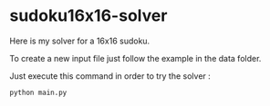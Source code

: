 # sudoku16x16-solver

Here is my solver for a 16x16 sudoku.

To create a new input file just follow the example in the data folder.

Just execute this command in order to try the solver :
```
python main.py
```
